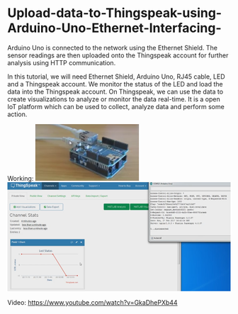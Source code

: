 # Upload-data-to-Thingspeak-using-Arduino-Uno-Ethernet-Interfacing-
Arduino Uno is connected to the network using the Ethernet Shield. The sensor readings are then uploaded onto the Thingspeak account for further analysis using HTTP communication.

In this tutorial, we will need Ethernet Shield, Arduino Uno, RJ45 cable, LED and a Thingspeak account. We monitor the status of the LED and load the data into the Thingspeak account. On Thingspeak, we can use the data to create visualizations to analyze or monitor the data real-time. It is a open IoT platform which can be used to collect, analyze data and perform some action.

Working:
![alt text](https://github.com/Curious-Soul/Upload-data-to-Thingspeak-using-Arduino-Uno-Ethernet-Interfacing-/blob/master/Arduino%20Uno%20-%20Ethernet%20connection.PNG)
![alt text](https://github.com/Curious-Soul/Upload-data-to-Thingspeak-using-Arduino-Uno-Ethernet-Interfacing-/blob/master/Thingspeak.PNG)

Video:
https://www.youtube.com/watch?v=GkaDhePXb44
